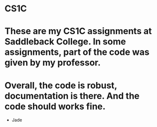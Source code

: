 # CS1C
# These are my CS1C assignments at Saddleback College. In some assignments, part of the code was given by my professor. 
# Overall, the code is robust, documentation is there. And the code should works fine.
- Jade
